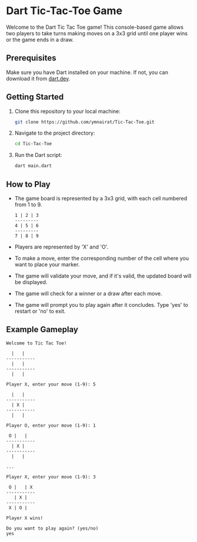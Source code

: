 # Dart Tic-Tac-Toe Game

Welcome to the Dart Tic Tac Toe game! This console-based game allows two players to take turns making moves on a 3x3 grid until one player wins or the game ends in a draw.

## Prerequisites

Make sure you have Dart installed on your machine. If not, you can download it from [dart.dev](https://dart.dev/get-dart).

## Getting Started

1. Clone this repository to your local machine:

    ```bash
    git clone https://github.com/ymnairat/Tic-Tac-Toe.git
    ```

2. Navigate to the project directory:

    ```bash
    cd Tic-Tac-Toe
    ```

3. Run the Dart script:

    ```bash
    dart main.dart
    ```

## How to Play

- The game board is represented by a 3x3 grid, with each cell numbered from 1 to 9.

    ```
    1 | 2 | 3
    ---------
    4 | 5 | 6
    ---------
    7 | 8 | 9
    ```

- Players are represented by 'X' and 'O'.

- To make a move, enter the corresponding number of the cell where you want to place your marker.

- The game will validate your move, and if it's valid, the updated board will be displayed.

- The game will check for a winner or a draw after each move.

- The game will prompt you to play again after it concludes. Type 'yes' to restart or 'no' to exit.

## Example Gameplay

```plaintext
Welcome to Tic Tac Toe!

  |   |  
-----------
  |   |  
-----------
  |   |  

Player X, enter your move (1-9): 5

  |   |  
-----------
  | X |  
-----------
  |   |  

Player O, enter your move (1-9): 1

 O |   |  
-----------
  | X |  
-----------
  |   |  

...

Player X, enter your move (1-9): 3

 O |   | X
-----------
   | X |  
-----------
 X | O |  

Player X wins!

Do you want to play again? (yes/no)
yes